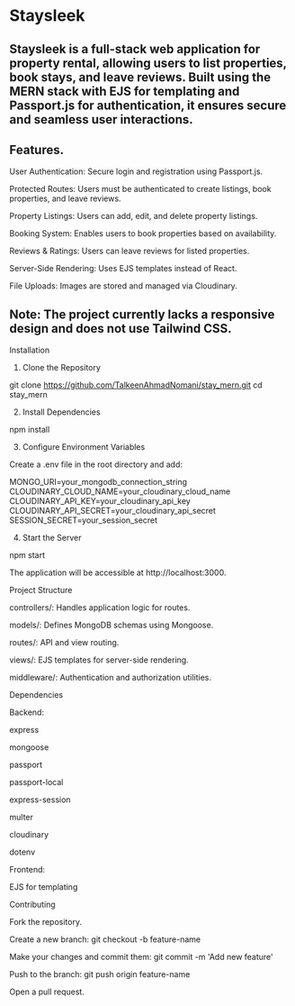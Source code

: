 # Staysleek

## Staysleek is a full-stack web application for property rental, allowing users to list properties, book stays, and leave reviews. Built using the MERN stack with EJS for templating and Passport.js for authentication, it ensures secure and seamless user interactions.

## Features.

User Authentication: Secure login and registration using Passport.js.

Protected Routes: Users must be authenticated to create listings, book properties, and leave reviews.

Property Listings: Users can add, edit, and delete property listings.

Booking System: Enables users to book properties based on availability.

Reviews & Ratings: Users can leave reviews for listed properties.

Server-Side Rendering: Uses EJS templates instead of React.

File Uploads: Images are stored and managed via Cloudinary.

## Note: The project currently lacks a responsive design and does not use Tailwind CSS.

Installation

1. Clone the Repository

git clone https://github.com/TalkeenAhmadNomani/stay_mern.git
cd stay_mern

2. Install Dependencies

npm install

3. Configure Environment Variables

Create a .env file in the root directory and add:

MONGO_URI=your_mongodb_connection_string
CLOUDINARY_CLOUD_NAME=your_cloudinary_cloud_name
CLOUDINARY_API_KEY=your_cloudinary_api_key
CLOUDINARY_API_SECRET=your_cloudinary_api_secret
SESSION_SECRET=your_session_secret

4. Start the Server

npm start

The application will be accessible at http://localhost:3000.

Project Structure

controllers/: Handles application logic for routes.

models/: Defines MongoDB schemas using Mongoose.

routes/: API and view routing.

views/: EJS templates for server-side rendering.

middleware/: Authentication and authorization utilities.

Dependencies

Backend:

express

mongoose

passport

passport-local

express-session

multer

cloudinary

dotenv

Frontend:

EJS for templating

Contributing

Fork the repository.

Create a new branch: git checkout -b feature-name

Make your changes and commit them: git commit -m 'Add new feature'

Push to the branch: git push origin feature-name

Open a pull request.

